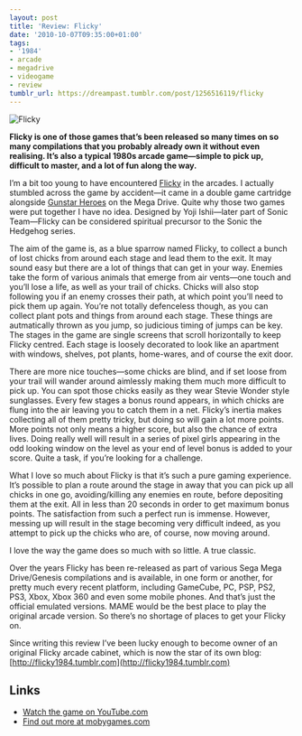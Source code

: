 ```yaml
---
layout: post
title: 'Review: Flicky'
date: '2010-10-07T09:35:00+01:00'
tags:
- '1984'
- arcade
- megadrive
- videogame
- review
tumblr_url: https://dreampast.tumblr.com/post/1256516119/flicky
---
```

![Flicky](https://64.media.tumblr.com/tumblr_lqg56oZ49r1qbfpni.png)

**Flicky is one of those games that’s been released so many times on so many compilations that you probably already own it without even realising. It’s also a typical 1980s arcade game—simple to pick up, difficult to master, and a lot of fun along the way.**

I’m a bit too young to have encountered [Flicky](http://www.mobygames.com/game/flicky) in the arcades. I actually stumbled across the game by accident—it came in a double game cartridge alongside [Gunstar Heroes](http://www.mobygames.com/game/gunstar-heroes) on the Mega Drive. Quite why those two games were put together I have no idea. Designed by Yoji Ishii—later part of Sonic Team—Flicky can be considered spiritual precursor to the Sonic the Hedgehog series.

The aim of the game is, as a blue sparrow named Flicky, to collect a bunch of lost chicks from around each stage and lead them to the exit. It may sound easy but there are a lot of things that can get in your way. Enemies take the form of various animals that emerge from air vents—one touch and you’ll lose a life, as well as your trail of chicks. Chicks will also stop following you if an enemy crosses their path, at which point you’ll need to pick them up again. You’re not totally defenceless though, as you can collect plant pots and things from around each stage. These things are autmatically thrown as you jump, so judicious timing of jumps can be key. The stages in the game are single screens that scroll horizontally to keep Flicky centred. Each stage is loosely decorated to look like an apartment with windows, shelves, pot plants, home-wares, and of course the exit door.

There are more nice touches—some chicks are blind, and if set loose from your trail will wander around aimlessly making them much more difficult to pick up. You can spot those chicks easily as they wear Stevie Wonder style sunglasses. Every few stages a bonus round appears, in which chicks are flung into the air leaving you to catch them in a net. Flicky’s inertia makes collecting all of them pretty tricky, but doing so will gain a lot more points. More points not only means a higher score, but also the chance of extra lives. Doing really well will result in a series of pixel girls appearing in the odd looking window on the level as your end of level bonus is added to your score. Quite a task, if you’re looking for a challenge.

What I love so much about Flicky is that it’s such a pure gaming experience. It’s possible to plan a route around the stage in away that you can pick up all chicks in one go, avoiding/killing any enemies en route, before depositing them at the exit. All in less than 20 seconds in order to get maximum bonus points. The satisfaction from such a perfect run is immense. However, messing up will result in the stage becoming very difficult indeed, as you attempt to pick up the chicks who are, of course, now moving around.

I love the way the game does so much with so little. A true classic.

Over the years Flicky has been re-released as part of various Sega Mega Drive/Genesis compilations and is available, in one form or another, for pretty much every recent platform, including GameCube, PC, PSP, PS2, PS3, Xbox, Xbox 360 and even some mobile phones. And that’s just the official emulated versions. MAME would be the best place to play the original arcade version. So there’s no shortage of places to get your Flicky on.

Since writing this review I’ve been lucky enough to become owner of an original Flicky arcade cabinet, which is now the star of its own blog: [http://flicky1984.tumblr.com](http://flicky1984.tumblr.com)

## Links

- [Watch the game on YouTube.com](http://www.youtube.com/watch?v=43ho37HbGOw)
- [Find out more at mobygames.com](http://www.mobygames.com/game/arcade/flicky)
